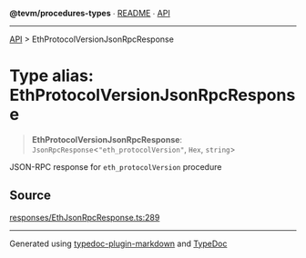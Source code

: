 **@tevm/procedures-types** ∙ [README](../README.md) ∙ [API](../API.md)

***

[API](../API.md) > EthProtocolVersionJsonRpcResponse

# Type alias: EthProtocolVersionJsonRpcResponse

> **EthProtocolVersionJsonRpcResponse**: `JsonRpcResponse`\<`"eth_protocolVersion"`, `Hex`, `string`\>

JSON-RPC response for `eth_protocolVersion` procedure

## Source

[responses/EthJsonRpcResponse.ts:289](https://github.com/evmts/tevm-monorepo/blob/main/packages/procedures-types/src/responses/EthJsonRpcResponse.ts#L289)

***
Generated using [typedoc-plugin-markdown](https://www.npmjs.com/package/typedoc-plugin-markdown) and [TypeDoc](https://typedoc.org/)
